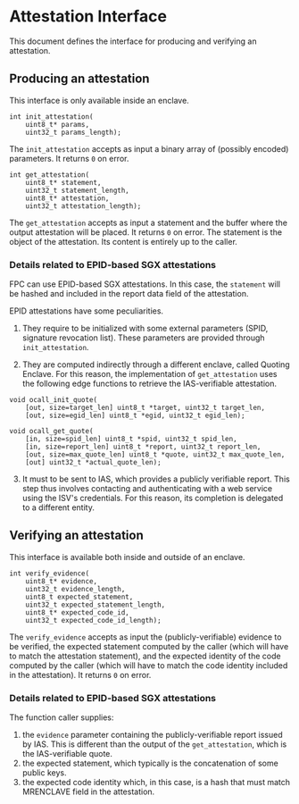 # Attestation Interface

This document defines the interface for producing and verifying an attestation.


## Producing an attestation

This interface is only available inside an enclave.

```
int init_attestation(
    uint8_t* params,
    uint32_t params_length);

```
The `init_attestation` accepts as input a binary array of (possibly encoded) parameters. It returns `0` on error.
```
int get_attestation(
    uint8_t* statement,
    uint32_t statement_length,
    uint8_t* attestation,
    uint32_t attestation_length);
```
The `get_attestation` accepts as input a statement and the buffer where the output attestation will be placed. It returns `0` on error.
The statement is the object of the attestation. Its content is entirely up to the caller.

### Details related to EPID-based SGX attestations

FPC can use EPID-based SGX attestations.
In this case, the `statement` will be hashed and included in the report data field of the attestation.

EPID attestations have some peculiarities.
1. They require to be initialized with some external parameters (SPID, signature revocation list). These parameters are provided through `init_attestation`.

2. They are computed indirectly through a different enclave, called Quoting Enclave. For this reason, the implementation of `get_attestation` uses the following edge functions to retrieve the IAS-verifiable attestation.
```
void ocall_init_quote(
    [out, size=target_len] uint8_t *target, uint32_t target_len,
    [out, size=egid_len] uint8_t *egid, uint32_t egid_len);

void ocall_get_quote(
    [in, size=spid_len] uint8_t *spid, uint32_t spid_len,
    [in, size=report_len] uint8_t *report, uint32_t report_len,
    [out, size=max_quote_len] uint8_t *quote, uint32_t max_quote_len,
    [out] uint32_t *actual_quote_len);
```

3. It must to be sent to IAS, which provides a publicly verifiable report. This step thus involves contacting and authenticating with a web service using the ISV's credentials. For this reason, its completion is delegated to a different entity.


## Verifying an attestation

This interface is available both inside and outside of an enclave.

```
int verify_evidence(
    uint8_t* evidence,
    uint32_t evidence_length,
    uint8_t expected_statement,
    uint32_t expected_statement_length,
    uint8_t* expected_code_id,
    uint32_t expected_code_id_length);
```
The `verify_evidence` accepts as input the (publicly-verifiable) evidence to be verified,
the expected statement computed by the caller (which will have to match the attestation statement),
and the expected identity of the code computed by the caller (which will have to match the code identity included in the attestation).
It returns `0` on error.

### Details related to EPID-based SGX attestations

The function caller supplies:
1. the `evidence` parameter containing the publicly-verifiable report issued by IAS.
This is different than the output of the `get_attestation`, which is the IAS-verifiable quote.
2. the expected statement, which typically is the concatenation of some public keys.
3. the expected code identity which, in this case, is a hash that must match MRENCLAVE field in the attestation.
